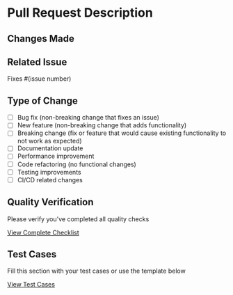 # Pull Request Description

## Changes Made
<!-- Describe the changes you've made in detail -->

## Related Issue
<!-- Link to the related issue (if applicable) -->
Fixes #(issue number)

## Type of Change
<!-- Mark the appropriate option with an "x" -->
- [ ] Bug fix (non-breaking change that fixes an issue)
- [ ] New feature (non-breaking change that adds functionality)
- [ ] Breaking change (fix or feature that would cause existing functionality to not work as expected)
- [ ] Documentation update
- [ ] Performance improvement
- [ ] Code refactoring (no functional changes)
- [ ] Testing improvements
- [ ] CI/CD related changes

## Quality Verification
Please verify you've completed all quality checks

[View Complete Checklist](checklist_template.md)

## Test Cases
Fill this section with your test cases or use the template below

[View Test Cases](test_cases_template.md)
